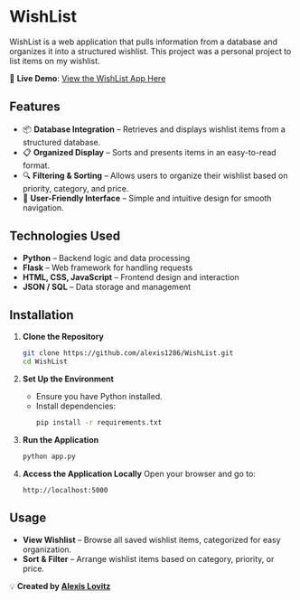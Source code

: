 # WishList

WishList is a web application that pulls information from a database and organizes it into a structured wishlist. This project was a personal project to list items on my wishlist.

🚀 **Live Demo**: [View the WishList App Here](https://github.com/alexis1286/WishList)

## Features

- 📦 **Database Integration** – Retrieves and displays wishlist items from a structured database.
- 📋 **Organized Display** – Sorts and presents items in an easy-to-read format.
- 🔍 **Filtering & Sorting** – Allows users to organize their wishlist based on priority, category, and price.
- 🎨 **User-Friendly Interface** – Simple and intuitive design for smooth navigation.

## Technologies Used

- **Python** – Backend logic and data processing
- **Flask** – Web framework for handling requests
- **HTML, CSS, JavaScript** – Frontend design and interaction
- **JSON / SQL** – Data storage and management

## Installation

1. **Clone the Repository**
   ```bash
   git clone https://github.com/alexis1286/WishList.git
   cd WishList
   ```

2. **Set Up the Environment**
   - Ensure you have Python installed.
   - Install dependencies:
     ```bash
     pip install -r requirements.txt
     ```

3. **Run the Application**
   ```bash
   python app.py
   ```

4. **Access the Application Locally**
   Open your browser and go to:
   ```
   http://localhost:5000
   ```

## Usage

- **View Wishlist** – Browse all saved wishlist items, categorized for easy organization.
- **Sort & Filter** – Arrange wishlist items based on category, priority, or price.

💡 **Created by [Alexis Lovitz](https://github.com/alexis1286)**
